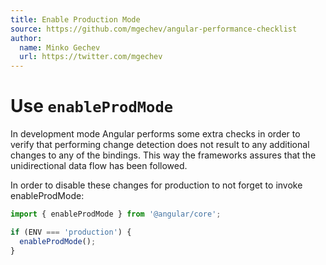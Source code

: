 ```yaml
---
title: Enable Production Mode
source: https://github.com/mgechev/angular-performance-checklist
author:
  name: Minko Gechev
  url: https://twitter.com/mgechev
---
```

# Use `enableProdMode`

In development mode Angular performs some extra checks in order to verify that performing change detection does not result to any additional changes to any of the bindings. This way the frameworks assures that the unidirectional data flow has been followed.

In order to disable these changes for production to not forget to invoke enableProdMode:

```ts
import { enableProdMode } from '@angular/core';

if (ENV === 'production') {
  enableProdMode();
}
```
